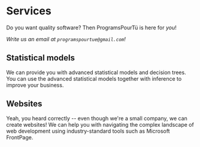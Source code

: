 # Services

Do you want quality software?
Then ProgramsPourTü is here for _you_!

_Write us an email at `programspourtue@gmail.com`!_

## Statistical models

We can provide you with advanced statistical models
and decision trees. You can use the advanced statistical models
together with inference to improve your business.

## Websites

Yeah, you heard correctly -- 
even though we're a small company, we can create websites!
We can help you with navigating
the complex landscape of web development using
industry-standard tools such as Microsoft FrontPage.
